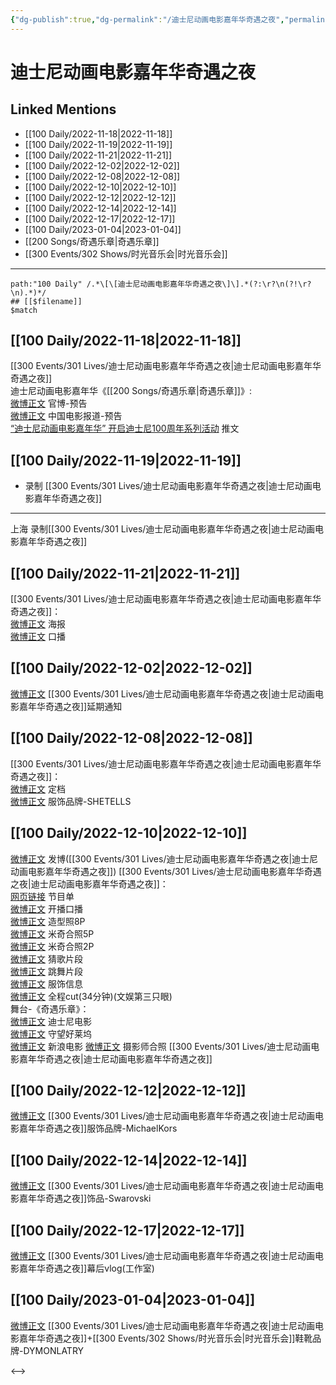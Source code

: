 ```yaml
---
{"dg-publish":true,"dg-permalink":"/迪士尼动画电影嘉年华奇遇之夜","permalink":"/迪士尼动画电影嘉年华奇遇之夜/","created":"2022-12-02T02:19:59.000+08:00","updated":"2023-04-10T16:32:39.457+08:00"}
---
```


# 迪士尼动画电影嘉年华奇遇之夜

## Linked Mentions
- [[100 Daily/2022-11-18\|2022-11-18]]
- [[100 Daily/2022-11-19\|2022-11-19]]
- [[100 Daily/2022-11-21\|2022-11-21]]
- [[100 Daily/2022-12-02\|2022-12-02]]
- [[100 Daily/2022-12-08\|2022-12-08]]
- [[100 Daily/2022-12-10\|2022-12-10]]
- [[100 Daily/2022-12-12\|2022-12-12]]
- [[100 Daily/2022-12-14\|2022-12-14]]
- [[100 Daily/2022-12-17\|2022-12-17]]
- [[100 Daily/2023-01-04\|2023-01-04]]
- [[200 Songs/奇遇乐章\|奇遇乐章]]
- [[300 Events/302 Shows/时光音乐会\|时光音乐会]]


---

```expander
path:"100 Daily" /.*\[\[迪士尼动画电影嘉年华奇遇之夜\]\].*(?:\r?\n(?!\r?\n).*)*/
## [[$filename]]
$match
```
## [[100 Daily/2022-11-18\|2022-11-18]]
[[300 Events/301 Lives/迪士尼动画电影嘉年华奇遇之夜\|迪士尼动画电影嘉年华奇遇之夜]]  
迪士尼动画电影嘉年华《[[200 Songs/奇遇乐章\|奇遇乐章]]》:  
[微博正文](http://weibo.com/1642553272/Mfzp8mW2g) 官博-预告  
[微博正文](https://weibo.com/1261788454/MfACVhPWw) 中国电影报道-预告  
[“迪士尼动画电影嘉年华” 开启迪士尼100周年系列活动](https://weibo.cn/sinaurl?u=https%3A%2F%2Fmp.weixin.qq.com%2Fs%2FoQwJggPIm1VCb9iupzuPzg) 推文
## [[100 Daily/2022-11-19\|2022-11-19]]
  - 录制 [[300 Events/301 Lives/迪士尼动画电影嘉年华奇遇之夜\|迪士尼动画电影嘉年华奇遇之夜]]
---
上海 录制[[300 Events/301 Lives/迪士尼动画电影嘉年华奇遇之夜\|迪士尼动画电影嘉年华奇遇之夜]]
## [[100 Daily/2022-11-21\|2022-11-21]]
[[300 Events/301 Lives/迪士尼动画电影嘉年华奇遇之夜\|迪士尼动画电影嘉年华奇遇之夜]]：  
[微博正文](https://m.weibo.cn/1642553272/4838220007211747) 海报  
[微博正文](https://m.weibo.cn/1642553272/4838221261046087) 口播
## [[100 Daily/2022-12-02\|2022-12-02]]
[微博正文](https://m.weibo.cn/1642553272/4842301459269350) [[300 Events/301 Lives/迪士尼动画电影嘉年华奇遇之夜\|迪士尼动画电影嘉年华奇遇之夜]]延期通知
## [[100 Daily/2022-12-08\|2022-12-08]]
[[300 Events/301 Lives/迪士尼动画电影嘉年华奇遇之夜\|迪士尼动画电影嘉年华奇遇之夜]]：  
[微博正文](https://m.weibo.cn/1642553272/4844403258303275) 定档  
[微博正文](https://m.weibo.cn/6048467149/4844415631759621) 服饰品牌-SHETELLS
## [[100 Daily/2022-12-10\|2022-12-10]]
[微博正文](http://weibo.com/1736988591/MiZ07q2Bm) 发博([[300 Events/301 Lives/迪士尼动画电影嘉年华奇遇之夜\|迪士尼动画电影嘉年华奇遇之夜]])
[[300 Events/301 Lives/迪士尼动画电影嘉年华奇遇之夜\|迪士尼动画电影嘉年华奇遇之夜]]：  
[网页链接](https://weibo.cn/sinaurl?u=https%3A%2F%2Fchannels-aladin.wxqcloud.qq.com%2Faladin%2Fhtml%2F77dab39b-f819-4c28-acca-d420bdd6bdf0.html%3FhexBackgroundColor%3DEDEDED%26BannerId%3Dfinderactivity_1_14012336036622502179%26svrcookies%3DCAE%23%2F) 节目单  
[微博正文](https://weibo.com/1642553272/MiXyztlwJ) 开播口播  
[微博正文](http://weibo.com/7478855230/MiXP481kt) 造型照8P  
[微博正文](https://weibo.com/7478855230/MiZ7w4Dqp) 米奇合照5P  
[微博正文](https://weibo.com/1642553272/MiZ3Tv5L9) 米奇合照2P  
[微博正文](https://weibo.com/1642553272/MiYX0c8Am) 猜歌片段  
[微博正文](https://weibo.com/1642553272/MiYZQygaR) 跳舞片段  
[微博正文](http://weibo.com/7710473200/MiZiXei80) 服饰信息  
[微博正文](http://weibo.com/1371117067/MiZ9ien9V) 全程cut(34分钟)(文娱第三只眼)  
舞台-《奇遇乐章》：  
[微博正文](http://weibo.com/1642553272/MiYSgsTcV) 迪士尼电影  
[微博正文](http://weibo.com/1803310643/MiYSob3tN) 守望好莱坞  
[微博正文](http://weibo.com/1623886424/MiYSUE0lN) 新浪电影
[微博正文](https://m.weibo.cn/7495641082/4845275090260063) 摄影师合照 [[300 Events/301 Lives/迪士尼动画电影嘉年华奇遇之夜\|迪士尼动画电影嘉年华奇遇之夜]]

## [[100 Daily/2022-12-12\|2022-12-12]]
[微博正文](https://m.weibo.cn/2497052030/4845943402269932) [[300 Events/301 Lives/迪士尼动画电影嘉年华奇遇之夜\|迪士尼动画电影嘉年华奇遇之夜]]服饰品牌-MichaelKors
## [[100 Daily/2022-12-14\|2022-12-14]]
[微博正文](https://m.weibo.cn/1854773595/4845898095661321) [[300 Events/301 Lives/迪士尼动画电影嘉年华奇遇之夜\|迪士尼动画电影嘉年华奇遇之夜]]饰品-Swarovski
## [[100 Daily/2022-12-17\|2022-12-17]]
[微博正文](https://m.weibo.cn/7478855230/4847723038376785) [[300 Events/301 Lives/迪士尼动画电影嘉年华奇遇之夜\|迪士尼动画电影嘉年华奇遇之夜]]幕后vlog(工作室)
## [[100 Daily/2023-01-04\|2023-01-04]]
[微博正文](https://m.weibo.cn/7333990694/4854281985857502) [[300 Events/301 Lives/迪士尼动画电影嘉年华奇遇之夜\|迪士尼动画电影嘉年华奇遇之夜]]+[[300 Events/302 Shows/时光音乐会\|时光音乐会]]鞋靴品牌-DYMONLATRY

<-->